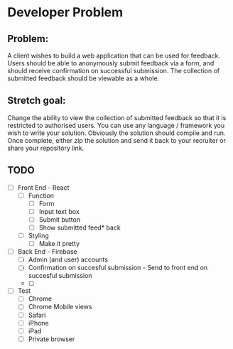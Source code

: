 # Developer Problem
## Problem:
A client wishes to build a web application that can be used for feedback.
Users should be able to anonymously submit feedback via a form, and should receive confirmation on successful submission.
The collection of submitted feedback should be viewable as a whole.

## Stretch goal:
Change the ability to view the collection of submitted feedback so that it is restricted to authorised users.
You can use any language / framework you wish to write your solution. Obviously the solution should compile and run.
Once complete, either zip the solution and send it back to your recruiter or share your repository link.

## TODO
* [ ] Front End - React 
    * [ ] Function
        * [ ] Form 
        * [ ] Input text box 
        * [ ] Submit button 
        * [ ] Show submitted feed* back 
    * [ ] Styling 
        * [ ] Make it pretty
* [ ] Back End - Firebase 
    * [ ] Admin (and user) accounts
    * [ ] Confirmation on succesful submission - Send to front end on succesful submission 
    * [ ] 
* [ ] Test 
    * [ ] Chrome
    * [ ] Chrome Mobile views
    * [ ] Safari 
    * [ ] iPhone 
    * [ ] iPad 
    * [ ] Private browser 